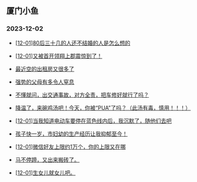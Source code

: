 ## 厦门小鱼 
### 2023-12-02

+ [[12-01]80后三十几的人还不结婚的人是怎么想的](http://bbs.xmfish.com/read-htm-tid-18114137.html)

+ [[12-01]又被首开领翔上郡震惊到了！](http://bbs.xmfish.com/read-htm-tid-18114176.html)

+ [最近空的出租房又很多了](http://bbs.xmfish.com/read-htm-tid-18114247.html)

+ [强势的父母有多令人窒息](http://bbs.xmfish.com/read-htm-tid-18114104.html)

+ [不懂就问，出交通事故，对方全责，把车修好就行了吗？](http://bbs.xmfish.com/read-htm-tid-18114204.html)

+ [降温了，来碗鸡汤吧！今天，你被“PUA”了吗？（此汤有毒，慎用！！！）](http://bbs.xmfish.com/read-htm-tid-18114177.html)

+ [[12-01]当我知道电动车要停在蓝色线内后，我沉默了，随他们去吧](http://bbs.xmfish.com/read-htm-tid-18114214.html)

+ [孩子快一岁，市妇幼的生产经历让我抑郁至今！](http://bbs.xmfish.com/read-htm-tid-18114391.html)

+ [[12-01]微信好友上限约1万个，你的上限又在哪](http://bbs.xmfish.com/read-htm-tid-18114224.html)

+ [马不停蹄，又出来搬砖了。](http://bbs.xmfish.com/read-htm-tid-18114325.html)

+ [[12-01]生女儿就女儿吧。](http://bbs.xmfish.com/read-htm-tid-18114414.html)

